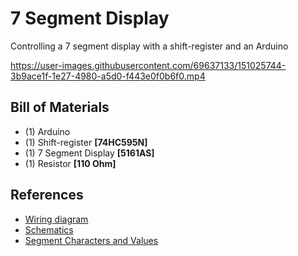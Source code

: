 # 7 Segment Display

Controlling a 7 segment display with a shift-register and an Arduino


https://user-images.githubusercontent.com/69637133/151025744-3b9ace1f-1e27-4980-a5d0-f443e0f0b6f0.mp4


## Bill of Materials

- (1) Arduino 
- (1) Shift-register **[74HC595N]**
- (1) 7 Segment Display **[5161AS]**
- (1) Resistor **[110 Ohm]**


## References

* [Wiring diagram](https://github.com/codymcelroy/7segment_Display/blob/main/references/Wiring_Diagram.png)
* [Schematics](https://github.com/codymcelroy/7segment_Display/blob/main/references/Schematics.PNG)
* [Segment Characters and Values](https://github.com/codymcelroy/7segment_Display/blob/main/references/Segments%20Characters%20and%20Values.PNG)




